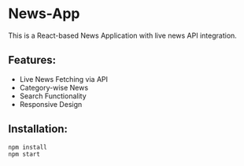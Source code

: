 # News-App

This is a React-based News Application with live news API integration.

## Features:
- Live News Fetching via API
- Category-wise News
- Search Functionality
- Responsive Design

## Installation:

```bash
npm install
npm start
